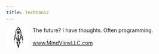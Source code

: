 ```yaml
---
title: Techtonic
---
```

<head>
<link rel="shortcut icon" type="image/webp" href="RocketForFavicon-transformed.webp?">
</head>
<p>
  <img src="RocketForFavicon-transformed.webp" style="width: 12%; float: left; margin-right: 10px;">
  The future? I have thoughts. Often programming.<br><br>
  <a href = "https://www.mindviewllc.com/">www.MindViewLLC.com</a>
</p>
